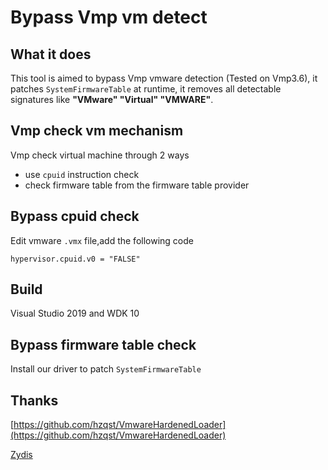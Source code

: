 # Bypass Vmp vm detect



## What it does

This tool is aimed to bypass Vmp vmware detection (Tested on Vmp3.6), it patches `SystemFirmwareTable` at runtime, it removes all detectable signatures like **"VMware" "Virtual" "VMWARE"**.





## Vmp check vm mechanism

Vmp check virtual machine through 2 ways

- use `cpuid` instruction check
- check firmware table from the firmware table provider



## Bypass cpuid check

Edit vmware `.vmx` file,add the following code

```code
hypervisor.cpuid.v0 = "FALSE"
```





## Build

Visual Studio 2019 and WDK 10

## Bypass firmware table check

Install our driver to patch `SystemFirmwareTable`



## Thanks

[https://github.com/hzqst/VmwareHardenedLoader](https://github.com/hzqst/VmwareHardenedLoader)

[Zydis](https://github.com/zyantific/zydis.git)
